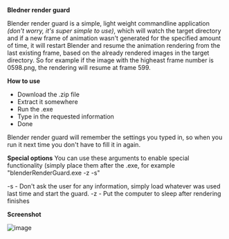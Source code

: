 **Bledner render guard**

Blender render guard  is a simple, light weight commandline application _(don't worry, it's super simple to use)_, which will watch the target directory and if a new frame of animation wasn't generated for the specified amount of time, it will restart Blender and resume the
animation rendering from the last existing frame, based on the already rendered images in the target directory. So for example if the image with the higheast frame number is 0598.png, the rendering will resume at frame 599.

**How to use**

- Download the .zip file
- Extract it somewhere
- Run the .exe
- Type in the requested information
- Done

Blender render guard will remember the settings you typed in, so when you run it next time you don't have to fill it in again.

**Special options**
You can use these arguments to enable special functionality (simply place them after the .exe, for example "blenderRenderGuard.exe -z -s"

-s - Don't ask the user for any information, simply load whatever was used last time and start the guard. 
-z - Put the computer to sleep after rendering finishes

**Screenshot**

![image](https://github.com/mike-d3v/BlenderRenderGuard/assets/106062742/332e7d4a-d1b8-40cd-83ec-1a23c94718ef)

